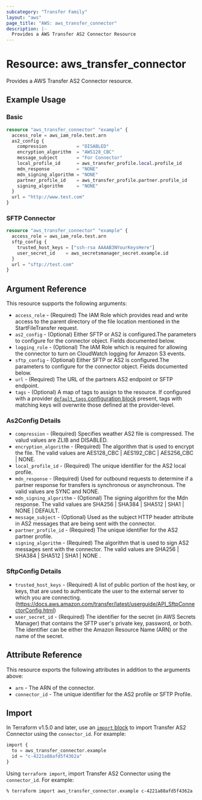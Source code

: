 ```yaml
---
subcategory: "Transfer Family"
layout: "aws"
page_title: "AWS: aws_transfer_connector"
description: |-
  Provides a AWS Transfer AS2 Connector Resource
---
```


# Resource: aws_transfer_connector

Provides a AWS Transfer AS2 Connector resource.

## Example Usage

### Basic

```terraform
resource "aws_transfer_connector" "example" {
  access_role = aws_iam_role.test.arn
  as2_config {
    compression           = "DISABLED"
    encryption_algorithm  = "AWS128_CBC"
    message_subject       = "For Connector"
    local_profile_id      = aws_transfer_profile.local.profile_id
    mdn_response          = "NONE"
    mdn_signing_algorithm = "NONE"
    partner_profile_id    = aws_transfer_profile.partner.profile_id
    signing_algorithm     = "NONE"
  }
  url = "http://www.test.com"
}
```

### SFTP Connector

```terraform
resource "aws_transfer_connector" "example" {
  access_role = aws_iam_role.test.arn
  sftp_config {
    trusted_host_keys = ["ssh-rsa AAAAB3NYourKeysHere"]
    user_secret_id    = aws_secretsmanager_secret.example.id
  }
  url = "sftp://test.com"
}
```

## Argument Reference

This resource supports the following arguments:

* `access_role` - (Required) The IAM Role which provides read and write access to the parent directory of the file location mentioned in the StartFileTransfer request.
* `as2_config` - (Optional) Either SFTP or AS2 is configured.The parameters to configure for the connector object. Fields documented below.
* `logging_role` - (Optional) The IAM Role which is required for allowing the connector to turn on CloudWatch logging for Amazon S3 events.
* `sftp_config` - (Optional) Either SFTP or AS2 is configured.The parameters to configure for the connector object. Fields documented below.
* `url` - (Required) The URL of the partners AS2 endpoint or SFTP endpoint.
* `tags` - (Optional) A map of tags to assign to the resource. If configured with a provider [`default_tags` configuration block](https://registry.terraform.io/providers/hashicorp/aws/latest/docs#default_tags-configuration-block) present, tags with matching keys will overwrite those defined at the provider-level.

### As2Config Details

* `compression` - (Required) Specifies weather AS2 file is compressed. The valud values are ZLIB and  DISABLED.
* `encryption_algorithm` - (Required) The algorithm that is used to encrypt the file. The valid values are AES128_CBC | AES192_CBC | AES256_CBC | NONE.
* `local_profile_id` - (Required) The unique identifier for the AS2 local profile.
* `mdn_response` - (Required) Used for outbound requests to determine if a partner response for transfers is synchronous or asynchronous. The valid values are SYNC and NONE.
* `mdn_signing_algorithm` - (Optional) The signing algorithm for the Mdn response. The valid values are SHA256 | SHA384 | SHA512 | SHA1 | NONE | DEFAULT.
* `message_subject` - (Optional) Used as the subject HTTP header attribute in AS2 messages that are being sent with the connector.
* `partner_profile_id` - (Required) The unique identifier for the AS2 partner profile.
* `signing_algorithm` - (Required) The algorithm that is used to sign AS2 messages sent with the connector. The valid values are SHA256 | SHA384 | SHA512 | SHA1 | NONE .

### SftpConfig Details

* `trusted_host_keys` - (Required) A list of public portion of the host key, or keys, that are used to authenticate the user to the external server to which you are connecting.(https://docs.aws.amazon.com/transfer/latest/userguide/API_SftpConnectorConfig.html)
* `user_secret_id` - (Required) The identifier for the secret (in AWS Secrets Manager) that contains the SFTP user's private key, password, or both. The identifier can be either the Amazon Resource Name (ARN) or the name of the secret.

## Attribute Reference

This resource exports the following attributes in addition to the arguments above:

* `arn` - The ARN of the connector.
* `connector_id`  - The unique identifier for the AS2 profile or SFTP Profile.

## Import

In Terraform v1.5.0 and later, use an [`import` block](https://developer.hashicorp.com/terraform/language/import) to import Transfer AS2 Connector using the `connector_id`. For example:

```terraform
import {
  to = aws_transfer_connector.example
  id = "c-4221a88afd5f4362a"
}
```

Using `terraform import`, import Transfer AS2 Connector using the `connector_id`. For example:

```console
% terraform import aws_transfer_connector.example c-4221a88afd5f4362a
```
